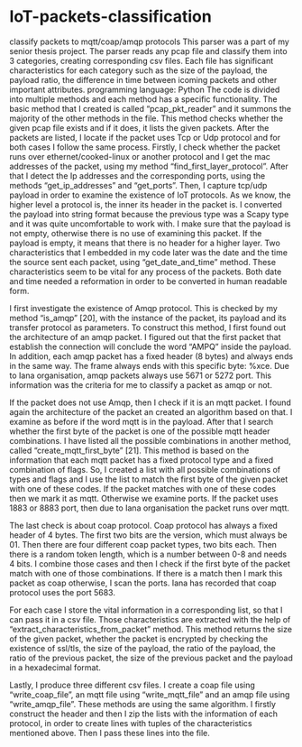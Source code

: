 # IoT-packets-classification
classify packets to mqtt/coap/amqp protocols
This parser was a part of my senior thesis project.
The parser reads any pcap file and classify them into 3 categories, creating corresponding csv files.
Each file has significant characteristics for each category such as the size of the payload, the payload ratio, the difference in time between icoming packets and other important attributes.
programming language: Python
The code is divided into multiple methods and each method has a specific functionality. The basic method that I created is called “pcap_pkt_reader” and it summons the majority of the other methods in the file. This method checks whether the given pcap file exists and if it does, it lists the given packets. After the packets are listed, I locate if the packet uses Tcp or Udp protocol and for both cases I follow the same process. Firstly, I check whether the packet runs over ethernet/cooked-linux or another protocol and I get the mac addresses of the packet, using my method “find_first_layer_protocol”. After that I detect the Ip addresses and the corresponding ports, using the methods “get_ip_addresses” and “get_ports”. Then, I capture tcp/udp payload in order to examine the existence of IoT protocols. As we know, the higher level a protocol is, the inner its header in the packet is. I converted the payload into string format because the previous type was a Scapy type and it was quite uncomfortable to work with. I make sure that the payload is not empty, otherwise there is no use of examining this packet. If the payload is empty, it means that there is no header for a higher layer. Two characteristics that I embedded in my code later was the date and the time the source sent each packet, using “get_date_and_time” method. These characteristics seem to be vital for any process of the packets. Both date and time needed a reformation in order to be converted in human readable form.

I first investigate the existence of Amqp protocol. This is checked by my method “is_amqp” [20], with the instance of the packet, its payload and its transfer protocol as parameters. To construct this method, I first found out the architecture of an amqp packet. I figured out that the first packet that establish the connection will conclude the word “AMPQ” inside the payload. In addition, each amqp packet has a fixed header (8 bytes) and always ends in the same way. The frame always ends with this specific byte: %xce. Due to Iana organisation, amqp packets always use 5671 or 5272 port. This information was the criteria for me to classify a packet as amqp or not.

If the packet does not use Amqp, then I check if it is an mqtt packet. I found again the architecture of the packet an created an algorithm based on that. I examine as before if the word mqtt is in the payload. After that I search whether the first byte of the packet is one of the possible mqtt header combinations. I have listed all the possible combinations in another method, called “create_mqtt_first_byte” [21]. This method is based on the information that each mqtt packet has a fixed protocol type and a fixed combination of flags. So, I created a list with all possible combinations of types and flags and I use the list to match the first byte of the given packet with one of these codes. If the packet matches with one of these codes then we mark it as mqtt. Otherwise we examine ports. If the packet uses 1883 or 8883 port, then due to Iana organisation the packet runs over mqtt.

The last check is about coap protocol. Coap protocol has always a fixed header of 4 bytes. The first two bits are the version, which must always be 01. Then there are four different coap packet types, two bits each. Then there is a random token length, which is a number between 0-8 and needs 4 bits. I combine those cases and then I check if the first byte of the packet match with one of those combinations. If there is a match then I mark this packet as coap otherwise, I scan the ports. Iana has recorded that coap protocol uses the port 5683.

For each case I store the vital information in a corresponding list, so that I can pass it in a csv file. Those characteristics are extracted with the help of “extract_characteristics_from_packet” method. This method returns the size of the given packet, whether the packet is encrypted by checking the existence of ssl/tls, the size of the payload, the ratio of the payload, the ratio of the previous packet, the size of the previous packet and the payload in a hexadecimal format.

Lastly, I produce three different csv files. I create a coap file using “write_coap_file”, an mqtt file using “write_mqtt_file” and an amqp file using “write_amqp_file”. These methods are using the same algorithm. I firstly construct the header and then I zip the lists with the information of each protocol, in order to create lines with tuples of the characteristics mentioned above. Then I pass these lines into the file.

